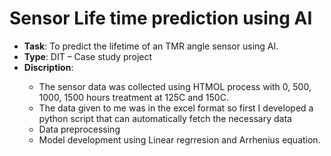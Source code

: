 # Sensor Life time prediction using AI
- <strong>Task</strong>: To predict the lifetime of an TMR angle sensor using AI.
- <strong>Type</strong>: DIT – Case study project
- <strong>Discription</strong>:
<ul><ul>
<li>The sensor data was collected using HTMOL process with 0, 500, 1000, 1500 hours treatment at 125C and 150C.</li>
<li>The data given to me was in the excel format so first I developed a python script that can automatically fetch the necessary data</li>
<li>Data preprocessing</li>
<li>Model development using Linear regrresion and Arrhenius equation.</li>
